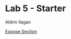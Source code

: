 # Lab 5 - Starter
Aldrin Ilagan

<a href="https://ai-aurum.github.io/CSE110_Lab5_Starter/expose.html" target="_blank" rel="noopener noreferrer">Expose Section</a>
